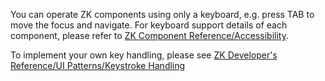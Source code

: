 You can operate ZK components using only a keyboard, e.g. press TAB to
move the focus and navigate. For keyboard support details of each
component, please refer to [ZK Component
Reference/Accessibility](ZK_Component_Reference/Accessibility).

To implement your own key handling, please see [ZK Developer's
Reference/UI Patterns/Keystroke
Handling]({{site.baseurl}}/zk_dev_ref/UI_Patterns/Keystroke_Handling)
